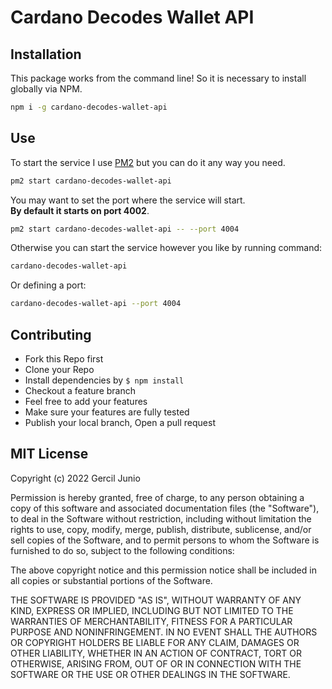 # Cardano Decodes Wallet API

## Installation

This package works from the command line! So it is necessary to install globally via NPM.

```bash
npm i -g cardano-decodes-wallet-api
```

## Use

To start the service I use [PM2](https://github.com/Unitech/pm2) but you can do it any way you need.

```bash
pm2 start cardano-decodes-wallet-api
```

You may want to set the port where the service will start.  
**By default it starts on port 4002**.

```bash
pm2 start cardano-decodes-wallet-api -- --port 4004
```

Otherwise you can start the service however you like by running command:

```bash
cardano-decodes-wallet-api
```

Or defining a port:
```bash
cardano-decodes-wallet-api --port 4004
```

## Contributing

- Fork this Repo first
- Clone your Repo
- Install dependencies by `$ npm install`
- Checkout a feature branch
- Feel free to add your features
- Make sure your features are fully tested
- Publish your local branch, Open a pull request

## MIT License

Copyright (c) 2022 Gercil Junio

Permission is hereby granted, free of charge, to any person obtaining a copy
of this software and associated documentation files (the "Software"), to deal
in the Software without restriction, including without limitation the rights
to use, copy, modify, merge, publish, distribute, sublicense, and/or sell
copies of the Software, and to permit persons to whom the Software is
furnished to do so, subject to the following conditions:

The above copyright notice and this permission notice shall be included in all
copies or substantial portions of the Software.

THE SOFTWARE IS PROVIDED "AS IS", WITHOUT WARRANTY OF ANY KIND, EXPRESS OR
IMPLIED, INCLUDING BUT NOT LIMITED TO THE WARRANTIES OF MERCHANTABILITY,
FITNESS FOR A PARTICULAR PURPOSE AND NONINFRINGEMENT. IN NO EVENT SHALL THE
AUTHORS OR COPYRIGHT HOLDERS BE LIABLE FOR ANY CLAIM, DAMAGES OR OTHER
LIABILITY, WHETHER IN AN ACTION OF CONTRACT, TORT OR OTHERWISE, ARISING FROM,
OUT OF OR IN CONNECTION WITH THE SOFTWARE OR THE USE OR OTHER DEALINGS IN THE
SOFTWARE.